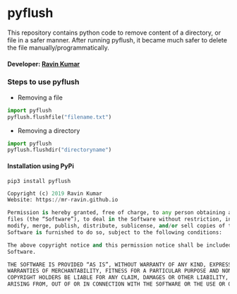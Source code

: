 # pyflush
This repository contains python code to remove content of a directory, or file in a safer manner. After running pyflush, it became much safer to delete the file manually/programmatically.

#### Developer: [Ravin Kumar](http://mr-ravin.github.io)

### Steps to use pyflush

- Removing a file

```python
import pyflush
pyflush.flushfile("filename.txt")
```

- Removing a directory

```python
import pyflush
pyflush.flushdir("directoryname")
```

#### Installation using PyPi

```
pip3 install pyflush
```
```python
Copyright (c) 2019 Ravin Kumar
Website: https://mr-ravin.github.io

Permission is hereby granted, free of charge, to any person obtaining a copy of this software and associated documentation 
files (the “Software”), to deal in the Software without restriction, including without limitation the rights to use, copy, 
modify, merge, publish, distribute, sublicense, and/or sell copies of the Software, and to permit persons to whom the 
Software is furnished to do so, subject to the following conditions:

The above copyright notice and this permission notice shall be included in all copies or substantial portions of the 
Software.

THE SOFTWARE IS PROVIDED “AS IS”, WITHOUT WARRANTY OF ANY KIND, EXPRESS OR IMPLIED, INCLUDING BUT NOT LIMITED TO THE 
WARRANTIES OF MERCHANTABILITY, FITNESS FOR A PARTICULAR PURPOSE AND NONINFRINGEMENT. IN NO EVENT SHALL THE AUTHORS OR 
COPYRIGHT HOLDERS BE LIABLE FOR ANY CLAIM, DAMAGES OR OTHER LIABILITY, WHETHER IN AN ACTION OF CONTRACT, TORT OR OTHERWISE, 
ARISING FROM, OUT OF OR IN CONNECTION WITH THE SOFTWARE OR THE USE OR OTHER DEALINGS IN THE SOFTWARE.
```

